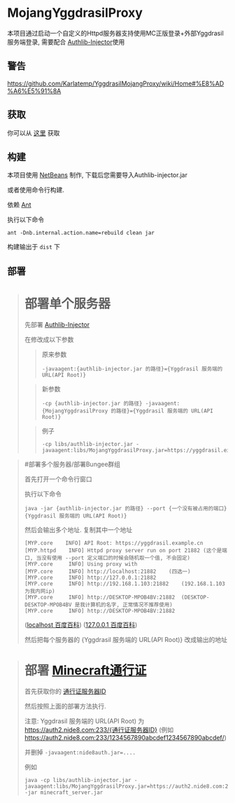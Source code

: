 # MojangYggdrasilProxy
本项目通过启动一个自定义的Httpd服务器支持使用MC正版登录+外部Yggdrasil服务端登录,
需要配合 [Authlib-Injector](https://github.com/yushijinhun/authlib-injector)使用

## 警告
https://github.com/Karlatemp/YggdrasilMojangProxy/wiki/Home#%E8%AD%A6%E5%91%8A

## 获取
你可以从 [这里](https://github.com/Karlatemp/YggdrasilMojangProxy/blob/develop/dist/MojangYggdrasilProxy.jar) 获取

## 构建
本项目使用 [NetBeans](https://netbeans.org/) 制作, 下载后您需要导入Authlib-injector.jar

或者使用命令行构建.

依赖 [Ant](https://ant.apache.org/bindownload.cgi)

执行以下命令
```
ant -Dnb.internal.action.name=rebuild clean jar
```
构建输出于 `dist` 下

## 部署
> # 部署单个服务器
> 先部署 [Authlib-Injector](https://github.com/yushijinhun/authlib-injector#%E9%83%A8%E7%BD%B2)
> 
> 在修改成以下参数
> > 原来参数
> > ```
> > -javaagent:{authlib-injector.jar 的路径}={Yggdrasil 服务端的 URL(API Root)}
> > ```
>
> > 新参数
> > ```
> > -cp {authlib-injector.jar 的路径} -javaagent:{MojangYggdrasilProxy 的路径}={Yggdrasil 服务端的 URL(API Root)}
> > ````
>
> > 例子
> > ```
> > -cp libs/authlib-injector.jar -javaagent:libs/MojangYggdrasilProxy.jar=https://yggdrasil.example.cn
> > ```

> #部署多个服务器/部署Bungee群组
>
> 首先打开一个命令行窗口
>
> 执行以下命令
> ```
> java -jar {authlib-injector.jar 的路径} --port {一个没有被占用的端口} {Yggdrasil 服务端的 URL(API Root)}
> ```
> 然后会输出多个地址. 复制其中一个地址
> ```
> [MYP.core    INFO] API Root: https://yggdrasil.example.cn
> [MYP.httpd    INFO] Httpd proxy server run on port 21882 (这个是端口, 当没有使用 --port 定义端口的时候会随机取一个值, 不会固定)
> [MYP.core     INFO] Using proxy with
> [MYP.core     INFO] http://localhost:21882    (四选一)
> [MYP.core     INFO] http://127.0.0.1:21882
> [MYP.core     INFO] http://192.168.1.103:21882    (192.168.1.103 为我内网ip)
> [MYP.core     INFO] http://DESKTOP-MPOB4BV:21882  (DESKTOP-DESKTOP-MPOB4BV 是我计算机的名字, 正常情况不推荐使用)
> [MYP.core     INFO] http://DESKTOP-MPOB4BV:21882
> ```
> ([localhost 百度百科](https://baike.baidu.com/item/localhost/2608730?fr=aladdin))
> ([127.0.0.1 百度百科](https://baike.baidu.com/item/127.0.0.1/4563698?fr=aladdin))
> 
> 然后把每个服务器的 {Yggdrasil 服务端的 URL(API Root)} 改成输出的地址

> # 部署 [Minecraft通行证](https://login2.nide8.com:233/account/index)
> 首先获取你的 [通行证服务器ID](https://github.com/Karlatemp/YggdrasilMojangProxy/wiki/%E8%8E%B7%E5%8F%96Minecraft%E9%80%9A%E8%A1%8C%E8%AF%81ID)
>
> 然后按照上面的部署方法执行.
>
> 注意: Yggdrasil 服务端的 URL(API Root) 为 https://auth2.nide8.com:233/{通行证服务器ID} (例如 https://auth2.nide8.com:233/1234567890abcdef1234567890abcdef/)
>
> 并删掉 `-javaagent:nide8auth.jar=....`
>
> 例如
> ```
> java -cp libs/authlib-injector.jar -javaagent:libs/MojangYggdrasilProxy.jar=https://auth2.nide8.com:233/1234567890abcdef1234567890abcdef/ -jar minecraft_server.jar
> ```